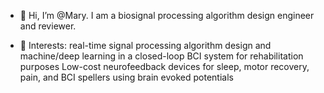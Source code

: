 - 👋 Hi, I’m @Mary. I am a biosignal processing algorithm design engineer and reviewer.

- 💞️ Interests: 
real-time signal processing algorithm design and machine/deep learning in a closed-loop BCI system for rehabilitation purposes 
Low-cost neurofeedback devices for sleep, motor recovery, pain, and BCI spellers using brain evoked potentials   
